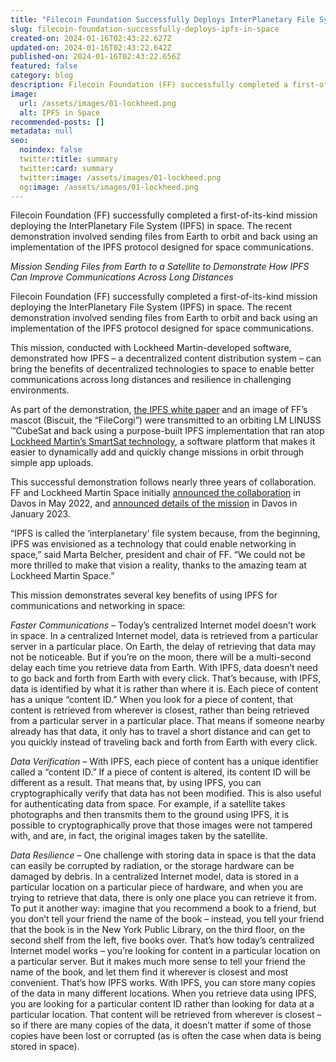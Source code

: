 ```yaml
---
title: "Filecoin Foundation Successfully Deploys InterPlanetary File System (IPFS) in Space"
slug: filecoin-foundation-successfully-deploys-ipfs-in-space
created-on: 2024-01-16T02:43:22.627Z
updated-on: 2024-01-16T02:43:22.642Z
published-on: 2024-01-16T02:43:22.656Z
featured: false
category: blog
description: Filecoin Foundation (FF) successfully completed a first-of-its-kind mission deploying the InterPlanetary File System (IPFS) in space. The recent demonstration involved sending files from Earth to orbit and back using an implementation of the IPFS protocol designed for space communications.
image:
  url: /assets/images/01-lockheed.png
  alt: IPFS in Space
recommended-posts: []
metadata: null
seo:
  noindex: false
  twitter:title: summary
  twitter:card: summary
  twitter:image: /assets/images/01-lockheed.png
  og:image: /assets/images/01-lockheed.png
---
```


Filecoin Foundation (FF) successfully completed a first-of-its-kind mission deploying the InterPlanetary File System (IPFS) in space. The recent demonstration involved sending files from Earth to orbit and back using an implementation of the IPFS protocol designed for space communications.

_Mission Sending Files from Earth to a Satellite to Demonstrate How IPFS Can Improve Communications Across Long Distances_

Filecoin Foundation (FF) successfully completed a first-of-its-kind mission deploying the InterPlanetary File System (IPFS) in space. The recent demonstration involved sending files from Earth to orbit and back using an implementation of the IPFS protocol designed for space communications.

This mission, conducted with Lockheed Martin-developed software, demonstrated how IPFS – a decentralized content distribution system – can bring the benefits of decentralized technologies to space to enable better communications across long distances and resilience in challenging environments.

As part of the demonstration, [the IPFS white paper](https://github.com/ipfs/papers/raw/master/ipfs-cap2pfs/ipfs-p2p-file-system.pdf) and an image of FF’s mascot (Biscuit, the “FileCorgi”) were transmitted to an orbiting LM LINUSS ™CubeSat and back using a purpose-built IPFS implementation that ran atop [Lockheed Martin’s SmartSat technology](https://www.lockheedmartin.com/content/lockheed-martin/en-us/news/features/2024/smartsat-equipped-satellite-uploads-new-mission-on-orbit.html), a software platform that makes it easier to dynamically add and quickly change missions in orbit through simple app uploads.

This successful demonstration follows nearly three years of collaboration. FF and Lockheed Martin Space initially [announced the collaboration](https://fil.org/blog/filecoin-foundation-and-lockheed-martin-bring-decentralized-storage-to-space/) in Davos in May 2022, and [announced details of the mission](https://fil.org/blog/ff-x-lockheed-martin-mission-announcement/) in Davos in January 2023.

“IPFS is called the ‘interplanetary’ file system because, from the beginning, IPFS was envisioned as a technology that could enable networking in space,” said Marta Belcher, president and chair of FF. “We could not be more thrilled to make that vision a reality, thanks to the amazing team at Lockheed Martin Space.”

This mission demonstrates several key benefits of using IPFS for communications and networking in space:

_Faster Communications_ – Today’s centralized Internet model doesn’t work in space. In a centralized Internet model, data is retrieved from a particular server in a particular place. On Earth, the delay of retrieving that data may not be noticeable. But if you’re on the moon, there will be a multi-second delay each time you retrieve data from Earth. With IPFS, data doesn’t need to go back and forth from Earth with every click. That’s because, with IPFS, data is identified by what it is rather than where it is. Each piece of content has a unique “content ID.” When you look for a piece of content, that content is retrieved from wherever is closest, rather than being retrieved from a particular server in a particular place. That means if someone nearby already has that data, it only has to travel a short distance and can get to you quickly instead of traveling back and forth from Earth with every click.

_Data Verification_ – With IPFS, each piece of content has a unique identifier called a “content ID.” If a piece of content is altered, its content ID will be different as a result. That means that, by using IPFS, you can cryptographically verify that data has not been modified. This is also useful for authenticating data from space. For example, if a satellite takes photographs and then transmits them to the ground using IPFS, it is possible to cryptographically prove that those images were not tampered with, and are, in fact, the original images taken by the satellite.

_Data Resilience_ – One challenge with storing data in space is that the data can easily be corrupted by radiation, or the storage hardware can be damaged by debris. In a centralized Internet model, data is stored in a particular location on a particular piece of hardware, and when you are trying to retrieve that data, there is only one place you can retrieve it from. To put it another way: imagine that you recommend a book to a friend, but you don’t tell your friend the name of the book – instead, you tell your friend that the book is in the New York Public Library, on the third floor, on the second shelf from the left, five books over. That’s how today’s centralized Internet model works – you’re looking for content in a particular location on a particular server. But it makes much more sense to tell your friend the name of the book, and let them find it wherever is closest and most convenient. That’s how IPFS works. With IPFS, you can store many copies of the data in many different locations. When you retrieve data using IPFS, you are looking for a particular content ID rather than looking for data at a particular location. That content will be retrieved from wherever is closest – so if there are many copies of the data, it doesn’t matter if some of those copies have been lost or corrupted (as is often the case when data is being stored in space).

